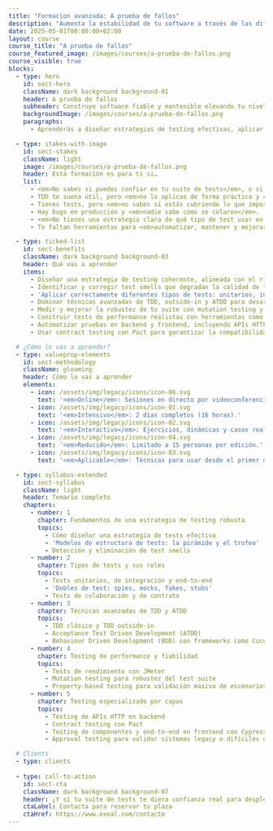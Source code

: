 ```yaml
---
title: "Formacion avanzada: A prueba de fallos"
description: "Aumenta la estabilidad de tu software a través de las diferentes técnicas y estrategias de tests automatizados."
date: 2025-05-01T00:00:00+02:00
layout: course
course_title: "A prueba de fallos"
course_featured_image: /images/courses/a-prueba-de-fallos.png
course_visible: true
blocks:
  - type: hero
    id: sect-hero
    className: dark background background-01
    header: A prueba de fallos
    subheader: Construye software fiable y mantenible elevando tu nivel de testing.
    backgroundImage: /images/courses/a-prueba-de-fallos.png
    paragraphs:
      - Aprenderás a diseñar estrategias de testing efectivas, aplicar TDD avanzado, usar testing de performance, contract testing, mutation testing y a automatizar la validación de calidad tanto en backend como en frontend.

  - type: stakes-with-image
    id: sect-stakes
    className: light
    image: /images/courses/a-prueba-de-fallos.png
    header: Esta formación es para ti si…
    list:
      - <em>No sabes si puedes confiar en tu suite de tests</em>, o si es una falsa red de seguridad.
      - TDD te suena útil, pero <em>no lo aplicas de forma práctica y constante en tu día a día</em>.
      - Tienes tests, pero <em>no sabes si estás cubriendo lo que importa, o simplemente rellenando líneas.</em>
      - Hay bugs en producción y <em>nadie sabe cómo se colaron</em>.
      - <em>No tienes una estrategia clara de qué tipo de test usar en cada capa o contexto.</em>
      - Te faltan herramientas para <em>automatizar, mantener y mejorar la calidad del sistema con confianza.</em>

  - type: ticked-list
    id: sect-benefits
    className: dark background background-03
    header: Qué vas a aprender
    items:
      - Diseñar una estrategia de testing coherente, alineada con el riesgo y el valor del sistema.
      - Identificar y corregir test smells que degradan la calidad de tu suite de tests.
      - 'Aplicar correctamente diferentes tipos de tests: unitarios, integración, end-to-end, contrato y colaboración.'
      - Dominar técnicas avanzadas de TDD, outside-in y ATDD para desarrollar con tests como guía.
      - Medir y mejorar la robustez de tu suite con mutation testing y property-based testing.
      - Construir tests de performance realistas con herramientas como JMeter.
      - Automatizar pruebas en backend y frontend, incluyendo APIs HTTP y componentes web.
      - Usar contract testing con Pact para garantizar la compatibilidad entre servicios.

  # ¿Cómo lo vas a aprender?
  - type: valueprop-elements
    id: sect-methodology
    className: gloaming
    header: Cómo lo vas a aprender
    elements:
      - icon: /assets/img/legacy/icons/icon-06.svg
        text: '<em>Online</em>: Sesiones en directo por videoconferencia.'
      - icon: /assets/img/legacy/icons/icon-01.svg
        text: '<em>Intensivo</em>: 2 días completos (16 horas).'
      - icon: /assets/img/legacy/icons/icon-02.svg
        text: '<em>Interactivo</em>: Ejercicios, dinámicas y casos reales.'
      - icon: /assets/img/legacy/icons/icon-04.svg
        text: '<em>Reducido</em>: Limitado a 15 personas por edición.'
      - icon: /assets/img/legacy/icons/icon-03.svg
        text: '<em>Aplicable</em>: Técnicas para usar desde el primer día.'

  - type: syllabus-extended
    id: sect-syllabus
    className: light
    header: Temario completo
    chapters:
      - number: 1
        chapter: Fundamentos de una estrategia de testing robusta
        topics:
          - Cómo diseñar una estrategia de tests efectiva
          - 'Modelos de estructura de tests: la pirámide y el trofeo'
          - Detección y eliminación de test smells
      - number: 2
        chapter: Tipos de tests y sus roles
        topics:
          - Tests unitarios, de integración y end-to-end
          - 'Dobles de test: spies, mocks, fakes, stubs'
          - Tests de colaboración y de contrato
      - number: 3
        chapter: Técnicas avanzadas de TDD y ATDD
        topics:
          - TDD clásico y TDD outside-in
          - Acceptance Test Driven Development (ATDD)
          - Behaviour Driven Development (BDD) con frameworks como Cucumber
      - number: 4
        chapter: Testing de performance y fiabilidad
        topics:
          - Tests de rendimiento con JMeter
          - Mutation testing para robustez del test suite
          - Property-based testing para validación masiva de escenarios
      - number: 5
        chapter: Testing especializado por capas
        topics:
          - Testing de APIs HTTP en backend
          - Contract testing con Pact
          - Testing de componentes y end-to-end en frontend con Cypress
          - Approval testing para validar sistemas legacy o difíciles de testear

  # Clients
  - type: clients
  
  - type: call-to-action
    id: sect-cta
    className: dark background background-07
    header: ¿Y si tu suite de tests te diera confianza real para desplegar sin miedo?
    ctaLabel: Contacta para reservar tu plaza
    ctaHref: https://www.exeal.com/contacto
---
```

